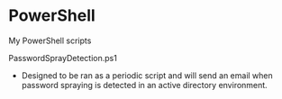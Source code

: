 # PowerShell
My PowerShell scripts

PasswordSprayDetection.ps1
- Designed to be ran as a periodic script and will send an email when password spraying is detected in an active directory environment.
